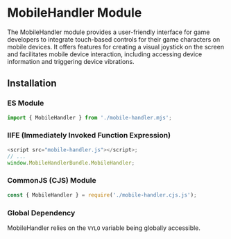 # MobileHandler Module

The MobileHandler module provides a user-friendly interface for game developers to integrate touch-based controls for their game characters on mobile devices. It offers features for creating a visual joystick on the screen and facilitates mobile device interaction, including accessing device information and triggering device vibrations.

## Installation

### ES Module

```js
import { MobileHandler } from './mobile-handler.mjs';
```

### IIFE (Immediately Invoked Function Expression)

```js
<script src="mobile-handler.js"></script>;
// ...
window.MobileHandlerBundle.MobileHandler;
```

### CommonJS (CJS) Module

```js
const { MobileHandler } = require('./mobile-handler.cjs.js');
```

### Global Dependency

MobileHandler relies on the `VYLO` variable being globally accessible.
